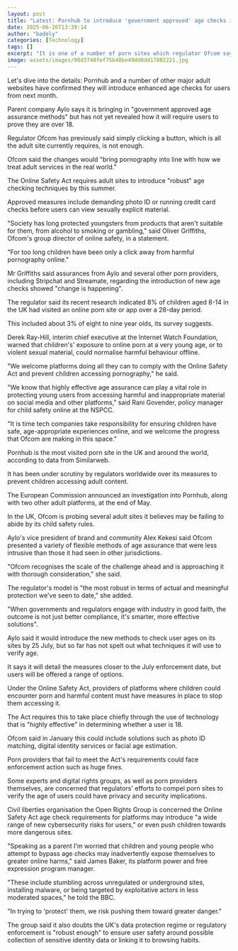 ```yaml
---
layout: post
title: "Latest: Pornhub to introduce 'government approved' age checks in UK"
date: 2025-06-26T13:39:14
author: "badely"
categories: [Technology]
tags: []
excerpt: "It is one of a number of porn sites which regulator Ofcom says will bring in tougher age verification for users."
image: assets/images/90d3748fef75b48be49dd0dd17082221.jpg
---
```


Let's dive into the details: Pornhub and a number of other major adult websites have confirmed they will introduce enhanced age checks for users from next month.

Parent company Aylo says it is bringing in "government approved age assurance methods"  but has not yet revealed how it will require users to prove they are over 18.

Regulator Ofcom has previously said simply clicking a button, which is all the adult site currently requires, is not enough.

Ofcom said the changes would "bring pornography into line with how we treat adult services in the real world."

The Online Safety Act requires adult sites to introduce "robust" age checking techniques by this summer.

Approved measures include demanding photo ID or running credit card checks before users can view sexually explicit material.

"Society has long protected youngsters from products that aren't suitable for them, from alcohol to smoking or gambling," said Oliver Griffiths, Ofcom's group director of online safety, in a statement.

"For too long children have been only a click away from harmful pornography online."

Mr Griffiths said assurances from Aylo and several other porn providers, including Stripchat and Streamate, regarding the introduction of new age checks showed "change is happening".

The regulator said its recent research indicated 8% of children aged 8-14 in the UK had visited an online porn site or app over a 28-day period.

This included about 3% of eight to nine year olds, its survey suggests.

Derek Ray-Hill, interim chief executive at the Internet Watch Foundation, warned that children's' exposure to online porn at a very young age, or to violent sexual material, could normalise harmful behaviour offline.

"We welcome platforms doing all they can to comply with the Online Safety Act and prevent children accessing pornography," he said.

"We know that highly effective age assurance can play a vital role in protecting young users from accessing harmful and inappropriate material on social media and other platforms," said Rani Govender, policy manager for child safety online at the NSPCC.

"It is time tech companies take responsibility for ensuring children have safe, age-appropriate experiences online, and we welcome the progress that Ofcom are making in this space."

Pornhub is the most visited porn site in the UK and around the world, according to data from Similarweb.

It has been under scrutiny by regulators worldwide over its measures to prevent children accessing adult content.

The European Commission announced an investigation into Pornhub, along with two other adult platforms, at the end of May.

In the UK, Ofcom is probing several adult sites it believes may be failing to abide by its child safety rules.

Aylo's vice president of brand and community Alex Kekesi said Ofcom presented a variety of flexible methods of age assurance that were less intrusive than those it had seen in other jurisdictions.

"Ofcom recognises the scale of the challenge ahead and is approaching it with thorough consideration," she said.

The regulator's model is "the most robust in terms of actual and meaningful protection we've seen to date," she added.

"When governments and regulators engage with industry in good faith, the outcome is not just better compliance, it's smarter, more effective solutions".

Aylo said it would introduce the new methods to check user ages on its sites by 25 July, but so far has not spelt out what techniques it will use to verify age.

It says it will detail the measures closer to the July enforcement date, but users will be offered a range of options.

Under the Online Safety Act, providers of platforms where children could encounter  porn and harmful content must have measures in place to stop them accessing it.

The Act requires this to take place chiefly through the use of technology that is "highly effective" in determining whether a user is 18.

Ofcom said in January this could include solutions such as photo ID matching, digital identity services or facial age estimation.

Porn providers that fail to meet the Act's requirements could face enforcement action such as huge fines.

Some experts and digital rights groups, as well as porn providers themselves, are concerned that regulators' efforts to compel porn sites to verify the age of users could have privacy and security implications.

Civil liberties organisation the Open Rights Group is concerned the Online Safety Act age check requirements for platforms may introduce "a wide range of new cybersecurity risks for users," or even push children towards more dangerous sites.

"Speaking as a parent I'm worried that children and young people who attempt to bypass age checks may inadvertently expose themselves to greater online harms," said James Baker, its platform power and free expression program manager.

"These include stumbling across unregulated or underground sites, installing malware, or being targeted by exploitative actors in less moderated spaces," he told the BBC.

"In trying to 'protect' them, we risk pushing them toward greater danger."

The group said it also doubts the UK's data protection regime or regulatory enforcement is "robust enough" to ensure user safety around possible collection of sensitive identity data or linking it to browsing habits.

